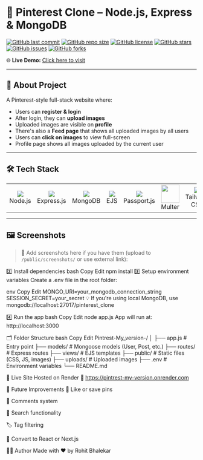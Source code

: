 # 📌 Pinterest Clone – Node.js, Express & MongoDB

[![GitHub last commit](https://img.shields.io/github/last-commit/CythExCodinG/Pintrest-My_version-.svg?style=for-the-badge)](https://github.com/CythExCodinG/Pintrest-My_version-/commits/main)
[![GitHub repo size](https://img.shields.io/github/repo-size/CythExCodinG/Pintrest-My_version-.svg?style=for-the-badge)](https://github.com/CythExCodinG/Pintrest-My_version-)
[![GitHub license](https://img.shields.io/github/license/CythExCodinG/Pintrest-My_version-.svg?style=for-the-badge)](LICENSE)
[![GitHub stars](https://img.shields.io/github/stars/CythExCodinG/Pintrest-My_version-.svg?style=for-the-badge)](https://github.com/CythExCodinG/Pintrest-My_version-/stargazers)
[![GitHub issues](https://img.shields.io/github/issues/CythExCodinG/Pintrest-My_version-.svg?style=for-the-badge)](https://github.com/CythExCodinG/Pintrest-My_version-/issues)
[![GitHub forks](https://img.shields.io/github/forks/CythExCodinG/Pintrest-My_version-.svg?style=for-the-badge)](https://github.com/CythExCodinG/Pintrest-My_version-/network)

🌐 **Live Demo:** [Click here to visit](https://pintrest-my-version.onrender.com)

---

## 📖 About Project

A Pinterest-style full-stack website where:

- Users can **register & login**
- After login, they can **upload images**
- Uploaded images are visible on **profile**
- There's also a **Feed page** that shows all uploaded images by all users
- Users can **click on images** to view full-screen
- Profile page shows all images uploaded by the current user

---

## 🛠 Tech Stack

<table>
  <tr>
    <td align="center"><img src="https://img.icons8.com/color/48/000000/nodejs.png"/><br>Node.js</td>
    <td align="center"><img src="https://img.icons8.com/ios/50/express-js.png"/><br>Express.js</td>
    <td align="center"><img src="https://img.icons8.com/color/48/000000/mongodb.png"/><br>MongoDB</td>
    <td align="center"><img src="https://img.icons8.com/ios-filled/50/000000/ejs.png"/><br>EJS</td>
    <td align="center"><img src="https://img.icons8.com/color/48/000000/passport.png"/><br>Passport.js</td>
    <td align="center"><img src="https://img.icons8.com/plasticine/100/m.png" width="48"/><br>Multer</td>
    <td align="center"><img src="https://img.icons8.com/color/48/000000/tailwindcss.png"/><br>Tailwind CSS</td>
  </tr>
</table>

---

## 🖼️ Screenshots

> 📌 Add screenshots here if you have them (upload to `/public/screenshots/` or use external link):

2️⃣ Install dependencies
bash
Copy
Edit
npm install
3️⃣ Setup environment variables
Create a .env file in the root folder:

env
Copy
Edit
MONGO_URI=your_mongodb_connection_string
SESSION_SECRET=your_secret
💡 If you're using local MongoDB, use mongodb://localhost:27017/pinterest_clone

4️⃣ Run the app
bash
Copy
Edit
node app.js
App will run at: http://localhost:3000

🗂 Folder Structure
bash
Copy
Edit
Pintrest-My_version-/
│
├── app.js                  # Entry point
├── models/                 # Mongoose models (User, Post, etc.)
├── routes/                 # Express routes
├── views/                  # EJS templates
├── public/                 # Static files (CSS, JS, images)
├── uploads/                # Uploaded images
├── .env                    # Environment variables
└── README.md      

🚀 Live Site
Hosted on Render
🔗 https://pintrest-my-version.onrender.com

🧠 Future Improvements
💖 Like or save pins

💬 Comments system

🧭 Search functionality

🏷️ Tag filtering

📱 Convert to React or Next.js

👨‍💻 Author
Made with ❤️ by Rohit Bhalekar




